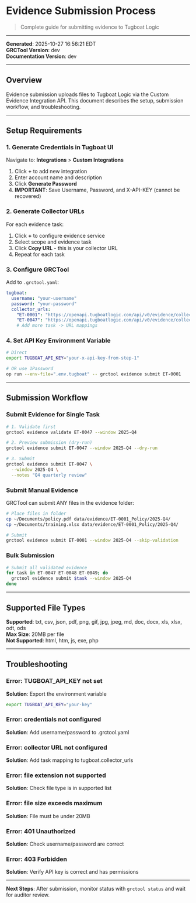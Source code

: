 # Evidence Submission Process

> Complete guide for submitting evidence to Tugboat Logic

---

**Generated**: 2025-10-27 16:56:21 EDT  
**GRCTool Version**: dev  
**Documentation Version**: dev  

---

## Overview

Evidence submission uploads files to Tugboat Logic via the Custom Evidence Integration API. This document describes the setup, submission workflow, and troubleshooting.

---

## Setup Requirements

### 1. Generate Credentials in Tugboat UI

Navigate to: **Integrations** > **Custom Integrations**

1. Click **+** to add new integration
2. Enter account name and description
3. Click **Generate Password**
4. **IMPORTANT**: Save Username, Password, and X-API-KEY (cannot be recovered)

### 2. Generate Collector URLs

For each evidence task:
1. Click **+** to configure evidence service
2. Select scope and evidence task
3. Click **Copy URL** - this is your collector URL
4. Repeat for each task

### 3. Configure GRCTool

Add to `.grctool.yaml`:
```yaml
tugboat:
  username: "your-username"
  password: "your-password"
  collector_urls:
    "ET-0001": "https://openapi.tugboatlogic.com/api/v0/evidence/collector/805/"
    "ET-0047": "https://openapi.tugboatlogic.com/api/v0/evidence/collector/806/"
    # Add more task -> URL mappings
```

### 4. Set API Key Environment Variable

```bash
# Direct
export TUGBOAT_API_KEY="your-x-api-key-from-step-1"

# OR use 1Password
op run --env-file=".env.tugboat" -- grctool evidence submit ET-0001
```

---

## Submission Workflow

### Submit Evidence for Single Task

```bash
# 1. Validate first
grctool evidence validate ET-0047 --window 2025-Q4

# 2. Preview submission (dry-run)
grctool evidence submit ET-0047 --window 2025-Q4 --dry-run

# 3. Submit
grctool evidence submit ET-0047 \
  --window 2025-Q4 \
  --notes "Q4 quarterly review"
```

### Submit Manual Evidence

GRCTool can submit ANY files in the evidence folder:

```bash
# Place files in folder
cp ~/Documents/policy.pdf data/evidence/ET-0001_Policy/2025-Q4/
cp ~/Documents/training.xlsx data/evidence/ET-0001_Policy/2025-Q4/

# Submit
grctool evidence submit ET-0001 --window 2025-Q4 --skip-validation
```

### Bulk Submission

```bash
# Submit all validated evidence
for task in ET-0047 ET-0048 ET-0049; do
  grctool evidence submit $task --window 2025-Q4
done
```

---

## Supported File Types

**Supported**: txt, csv, json, pdf, png, gif, jpg, jpeg, md, doc, docx, xls, xlsx, odt, ods  
**Max Size**: 20MB per file  
**Not Supported**: html, htm, js, exe, php  

---

## Troubleshooting

### Error: TUGBOAT_API_KEY not set
**Solution**: Export the environment variable  
```bash
export TUGBOAT_API_KEY="your-key"
```

### Error: credentials not configured
**Solution**: Add username/password to .grctool.yaml  

### Error: collector URL not configured
**Solution**: Add task mapping to tugboat.collector_urls  

### Error: file extension not supported
**Solution**: Check file type is in supported list  

### Error: file size exceeds maximum
**Solution**: File must be under 20MB  

### Error: 401 Unauthorized
**Solution**: Check username/password are correct  

### Error: 403 Forbidden
**Solution**: Verify API key is correct and has permissions  

---

**Next Steps**: After submission, monitor status with `grctool status` and wait for auditor review.
